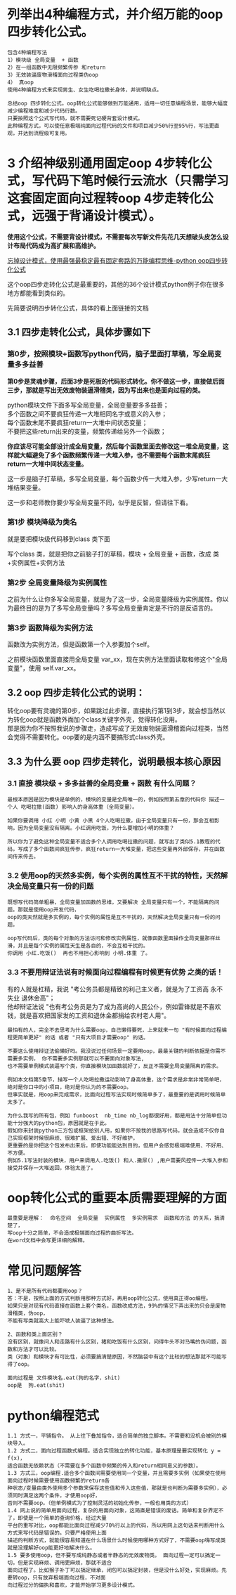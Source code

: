 # 列举出4种编程方式，并介绍万能的oop 四步转化公式。
```
包含4种编程写法
1）模块级 全局变量  + 函数
2）在一组函数中无限频繁传参 和return
3）无效装逼废物滑稽面向过程类伪oop
4） 真oop
使用4种编程方式来实现男生、女生吃喝拉撒长身体，并说明缺点。

总结oop 四步转化公式。oop转化公式能够做到万能通用，适用一切任意编程场景，能够大幅度减少编程难度和减少代码行数。
只要按照这个公式写代码，就不需要死记硬背套设计模式。
此种编程方式，可以使任意极端纯面向过程代码的文件和项目减少50%行至95%行，写法更直观，并达到流程级可复用。
```

# 3 介绍神级别通用固定oop 4步转化公式，写代码下笔时候行云流水（只需学习这套固定面向过程转oop 4步走转化公式，远强于背诵设计模式）。

**使用这个公式，不需要背设计模式，不需要每次写新文件先花几天想破头皮怎么设计布局代码成为高扩展和高维护。**


[忘掉设计模式，使用最强最稳定最有固定套路的万能编程思维-python oop四步转化公式](https://github.com/ydf0509/python36patterns/tree/master/%E5%BF%98%E6%8E%89%E8%AE%BE%E8%AE%A1%E6%A8%A1%E5%BC%8F%EF%BC%8C%E4%BD%BF%E7%94%A8%E6%9C%80%E5%BC%BA%E6%9C%80%E7%A8%B3%E5%AE%9A%E6%9C%80%E6%9C%89%E5%A5%97%E8%B7%AF%E7%9A%84%E4%B8%87%E8%83%BD%E7%BC%96%E7%A8%8B%E6%80%9D%E7%BB%B4-python%20oop%E5%9B%9B%E6%AD%A5%E8%BD%AC%E5%8C%96%E5%85%AC%E5%BC%8F%E3%80%82)


这个oop四步走转化公式是最重要的，其他的36个设计模式python例子你在很多地方都能看到类似的。

先简要说明四步转化公式，具体的看上面链接的文档

## 3.1 四步走转化公式，具体步骤如下

### 第0步，按照模块+函数写python代码，脑子里面打草稿，写全局变量多多益善

**第0步是灵魂步骤，后面3步是死板的代码形式转化。你不做这一步，直接做后面三步，那就是写出无效废物装逼滑稽类，因为写出来也是面向过程的类。**

python模块文件下面多写全局变量，全局变量要多多益善；       
多个函数之间不要疯狂传递一大堆相同名字或意义的入参；      
每个函数末尾不要疯狂return一大堆中间状态变量；       
不要把这些return出来的变量，频繁传递给另外一个函数；   

**你应该尽可能全部设计成全局变量，然后每个函数里面去修改这一堆全局变量，这样就大幅避免了多个函数频繁传递一大堆入参，也不需要每个函数末尾疯狂return一大堆中间状态变量。**

这一步是脑子打草稿，多写全局变量，每个函数少传一大堆入参，少写return一大堆结果变量。 

这一步和老师教你要少写全局变量不同，似乎是反智，但请往下看。

### 第1步 模块降级为类名

就是要把模块级代码移到class 类下面

写个class 类，就是把你之前脑子打的草稿，模块 + 全局变量 + 函数，改成 类+实例属性+实例方法

### 第2步 全局变量降级为实例属性

之前为什么让你多写全局变量，就是为了这一步，全局变量降级为实例属性。你以为最终目的是为了多写全局变量吗？多写全局变量肯定是不行的是反语言的。

### 第3步 函数降级为实例方法

函数改为实例方法，但是函数第一个入参要加个self。

之前模块函数里面直接用全局变量 var_xx，现在实例方法里面读取和修这个"全局变量"，使用 self.var_xx。

## 3.2 oop 四步走转化公式的说明：

转化oop要有灵魂的第0步，如果跳过此步骤，直接执行第1到3步，就会想当然以为转化oop就是函数外面加个class关键字外壳，觉得转化没用。   
那是因为你不按照我说的步骤走，造成写成了无效废物装逼滑稽面向过程类，当然会觉得不需要转化。oop要的是内涵不要搞形式class外壳。

## 3.3 为什么要 oop 四步走转化，说明最根本核心原因

### 3.1 直接 模块级 + 多多益善的全局变量 + 函数  有什么问题？

```
最根本原因是因为模块是单例的，模块的变量是全局唯一的，例如按照第五章的代码你 描述一个人 吃喝拉撒(函数) 影响人的身高体重（全局变量）。

如果你要调用 小红 小明 小黄 小黑 4个人吃喝拉撒，由于全局变量只有一份，那会互相影响，因为全局变量没有隔离。小红调用吃饭，为什么要增加小明的体重？

所以你为了避免这种全局变量不适合多个人调用吃喝拉撒的问题，就写出了类似5.1教程的代码，写成了多个函数间疯狂传参，疯狂return一大堆变量，把这些变量再外部保存，并在函数间传来传去。
```

### 3.2 使用oop的天然多实例，每个实例的属性互不干扰的特性，天然解决全局变量只有一份的问题

```
既想写代码简单粗暴，全局变量加函数的思维，又要解决 全局变量只有一个，不能隔离的问题。那就是使用oop开发代码，     
oop的类天然就是多实例的，每个实例的属性是互不干扰的，天然解决全局变量只有一份的问题。

oop写代码后，类的每个对象的方法访问和修改实例属性，就像函数里面操作全局变量那样丝滑，并且是每个实例的属性天生是各自的，不会互相干扰的。      
你调用 小红.吃饭()  再也不用担心影响到 小明.体重 了。
```
### 3.3 不要用辩证法说有时候面向过程编程有时候更有优势 之类的话！

有的人就是杠精，我说 "考公务员都是精致的利己主义者，就是为了工资高 永不失业 退休金高"；   
他却辩证法说 "也有考公务员是为了成为高尚的人民公仆，例如雷锋就是不喜欢钱，就是喜欢把国家发的工资和退休金都捐给农村老人用"。

```
最怕有的人，完全不去思考为什么需要oop，自己懒得要死，上来就来一句 "有时候面向过程编程更简单更好" 的话 或者 "只有大项目才需要oop" 的话。

不要这么使用辩证法偷懒好吗。我没说过任何场景一定要用oop，最最关键的判断依据是你需不需要多实例， 你不需要多实例那就可以不要面向对象写法,
也不需要单例模式装逼写个类，你直接模块加函数就好了，反正不需要全局变量隔离的需求。

例如本文档第5章节，描写一个人吃喝拉撒运动影响了身高体重，这个需求是非常非常简单吧，绝对是你口中的小项目，绝对是你认为的不需要oop。
但事实就是，用oop来完成需求，比面向过程写法实现时候简单多了，最重要的是调用时候简单太多了。

为什么我写的所有包，例如 funboost  nb_time nb_log都很好用，都是用法十分简单但功能十分强大的python包，原因就是在于此。     
假如你来封装python三方包或框架给别人用，如果你不按我的思路写代码，就会造成不仅你自己实现框架时候很麻烦、很难扩展、爱出错、不好维护，    
更重要的是你把这个包发布出来后，即使功能能达到目的，但用户会感觉极端难使用、不好用、不方便。
例如5.1写法封装的模块，用户来调用人.吃饭() 和人.撒尿() ,用户需要风控传一大堆入参和接受并保存一大堆返回，体验太差了。
```



# oop转化公式的重要本质需要理解的方面
```
最重要是理解：  命名空间  全局变量  实例属性  多实例需求  函数和方法 的关系，搞清楚了，
写oop十分之简单，不会造成极端面向过程的曲折写法。
在word文档中会写更详细的解释。
```

# 常见问题解答
```
1、是不是所有代码都要用oop？
答：不是，按照上面的方式判断用那种方式好，再用oop转化公式，使用真正得oo编程。
如果只是对现有代码直接在函数上套个类名，函数改成方法，99%的情况下弄出来的只会是废物滑稽类，伪oop，
不能有写类就高大上能吓唬人装逼了这种想法。

2、函数和类上面区别？
没有区别，就像问人和走路有什么区别，猪和吃饭有什么区别，问得牛头不对马嘴的伪问题，函数和方法才可以比较。
类（对象）和模块才有可比性，必须要搞清楚原因，不然脑袋中有这个比较的想法那就不可能写得了oop。

面向过程是 文件模块名.eat(狗的名字，shit)
oop是  狗.eat(shit)
```

# python编程范式
```
1.1 方式一，平铺指令。 从上往下叠加指令，适合简单的独立脚本。不需要和没机会被别的模块导入。
1.2 方式二，面向过程函数式编程。适合实现独立的转化功能，基本原理是要实现转化 y = f(x)，
适合函数无依赖状态（不需要在多个函数中频繁的传入和return相同意义的参数）。
1.3 方式三，oop编程.适合多个函数间需要使用同一个变量，并且需要多实例（如果使在使用面向过程时候需要使用函数频繁的return各
种状态/变量由类外使用多个参数来保存这些值和传入这些值，那就是也判断为需要多实例），必须同时满足这两个条件，才使用oop好，
否则不需要oop。（但单例模式为了控制灵活的初始化传参，一般也用类的方式）
1.4 网上说的简单用面向过程，复杂的用面向对象，这简直是错误的废话。简单和复杂界定不了，即使是一个简单的查询价格，经过大量
平台的重写对比，oop都能比面向过程减少70%行以上的代码，所以用网上这句话来判断用什么方式来写代码是错误的。只要严格使用上面
描述的判断方式，就能很容易知道在什么场景什么时候使用哪种方式好了，不需要oop嗨写成类就是没理解好oop能更好地解决什么。
1.5 要多使用oop，但不要写成纯静态或者半静态的无效废物类。 面向过程一定可以搞定一切，但是实现麻烦、调用更麻烦，那就不适合
面向过程了。比如猴子补丁可以搞定继承，闭包可以搞定封装，但是没什么好处，实现麻烦。先要转oop，只有放弃极端面向过程，不对面
向过程过分的偏执和喜欢，才能开始学习更多设计模式。
```
